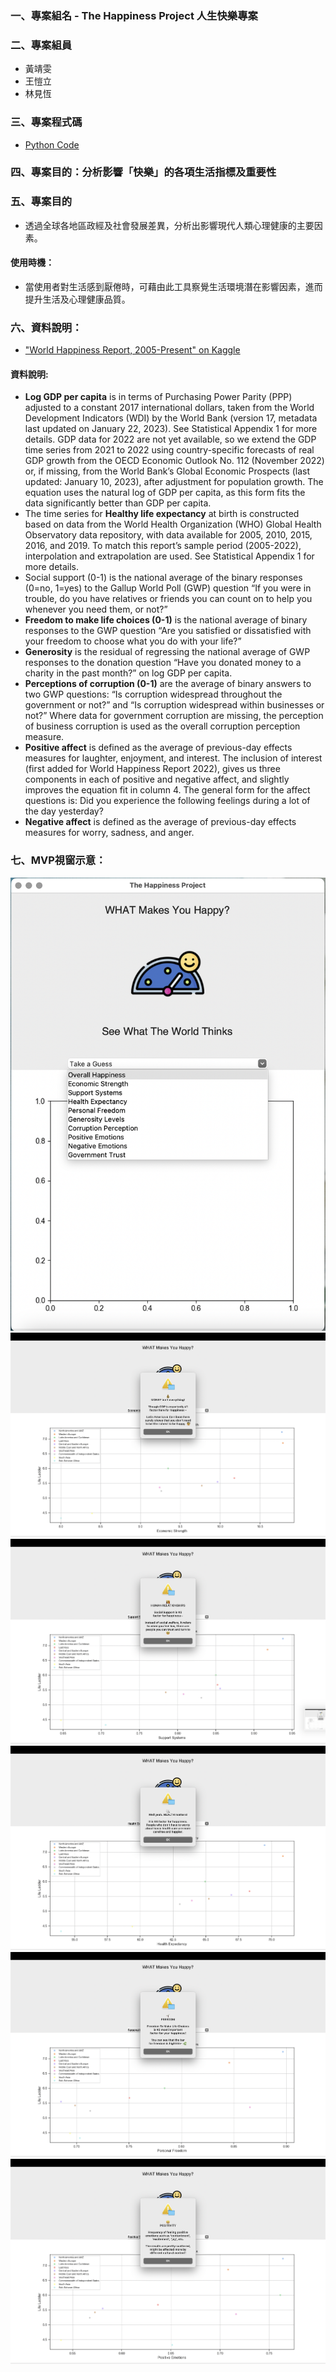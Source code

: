 ### 一、專案組名 - The Happiness Project 人生快樂專案
### 二、專案組員
- 黃靖雯
- 王愷立
- 林見恆
### 三、專案程式碼
- [Python Code](./index.py)
### 四、專案目的：分析影響「快樂」的各項生活指標及重要性
### 五、專案目的
- 透過全球各地區政經及社會發展差異，分析出影響現代人類心理健康的主要因素。
#### 使用時機：
- 當使用者對生活感到厭倦時，可藉由此工具察覺生活環境潛在影響因素，進而提升生活及心理健康品質。
### 六、資料說明：
- ["World Happiness Report, 2005-Present" on Kaggle](https://www.kaggle.com/datasets/usamabuttar/world-happiness-report-2005-present/data)
#### 資料說明:
- **Log GDP per capita** is in terms of Purchasing Power Parity (PPP) adjusted to a constant 2017 international dollars, taken from the World Development Indicators (WDI) by the World Bank (version 17, metadata last updated on January 22, 2023). See Statistical Appendix 1 for more details. GDP data for 2022 are not yet available, so we extend the GDP time series from 2021 to 2022 using country-specific forecasts of real GDP growth from the OECD Economic Outlook No. 112 (November 2022) or, if missing, from the World Bank’s Global Economic Prospects (last updated: January 10, 2023), after adjustment for population growth. The equation uses the natural log of GDP per capita, as this form fits the data significantly better than GDP per capita.
- The time series for **Healthy life expectancy** at birth is constructed based on data from the World Health Organization (WHO) Global Health Observatory data repository, with data available for 2005, 2010, 2015, 2016, and 2019. To match this report’s sample period (2005-2022), interpolation and extrapolation are used. See Statistical Appendix 1 for more details.
- Social support (0-1) is the national average of the binary responses (0=no, 1=yes) to the Gallup World Poll (GWP) question “If you were in trouble, do you have relatives or friends you can count on to help you whenever you need them, or not?”
- **Freedom to make life choices (0-1)** is the national average of binary responses to the GWP question “Are you satisfied or dissatisfied with your freedom to choose what you do with your life?”
- **Generosity** is the residual of regressing the national average of GWP responses to the donation question “Have you donated money to a charity in the past month?” on log GDP per capita.
- **Perceptions of corruption (0-1)** are the average of binary answers to two GWP questions: “Is corruption widespread throughout the government or not?” and “Is corruption widespread within businesses or not?” Where data for government corruption are missing, the perception of business corruption is used as the overall corruption perception measure.
- **Positive affect** is defined as the average of previous-day effects measures for laughter, enjoyment, and interest. The inclusion of interest (first added for World Happiness Report 2022), gives us three components in each of positive and negative affect, and slightly improves the equation fit in column 4. The general form for the affect questions is: Did you experience the following feelings during a lot of the day yesterday?
- **Negative affect** is defined as the average of previous-day effects measures for worry, sadness, and anger.


### 七、MVP視窗示意：
![Windows - Start](./img_window/window_originalsize.png)
![Windows - 1](./img_window/window_1.png)
![Windows - 2](./img_window/window_2.png)
![Windows - 3](./img_window/window_3.png)
![Windows - 4](./img_window/window_4.png)
![Windows - 5](./img_window/window_5.png)